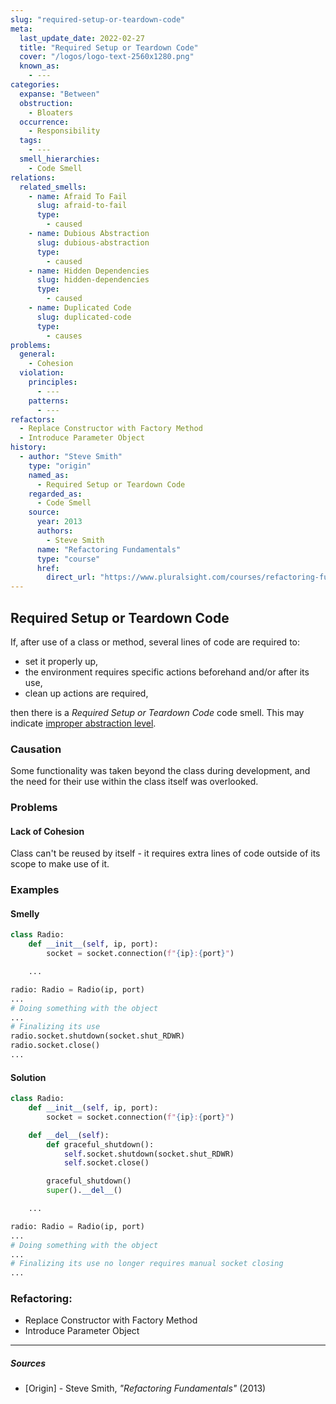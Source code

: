 ```yaml
---
slug: "required-setup-or-teardown-code"
meta:
  last_update_date: 2022-02-27
  title: "Required Setup or Teardown Code"
  cover: "/logos/logo-text-2560x1280.png"
  known_as:
    - ---
categories:
  expanse: "Between"
  obstruction:
    - Bloaters
  occurrence:
    - Responsibility
  tags:
    - ---
  smell_hierarchies:
    - Code Smell
relations:
  related_smells:
    - name: Afraid To Fail
      slug: afraid-to-fail
      type:
        - caused
    - name: Dubious Abstraction
      slug: dubious-abstraction
      type:
        - caused
    - name: Hidden Dependencies
      slug: hidden-dependencies
      type:
        - caused
    - name: Duplicated Code
      slug: duplicated-code
      type:
        - causes
problems:
  general:
    - Cohesion
  violation:
    principles:
      - ---
    patterns:
      - ---
refactors:
  - Replace Constructor with Factory Method
  - Introduce Parameter Object
history:
  - author: "Steve Smith"
    type: "origin"
    named_as:
      - Required Setup or Teardown Code
    regarded_as:
      - Code Smell
    source:
      year: 2013
      authors:
        - Steve Smith
      name: "Refactoring Fundamentals"
      type: "course"
      href:
        direct_url: "https://www.pluralsight.com/courses/refactoring-fundamentals"
---
```


## Required Setup or Teardown Code

If, after use of a class or method, several lines of code are required to:

- set it properly up,
- the environment requires specific actions beforehand and/or after its use,
- clean up actions are required,

then there is a _Required Setup or Teardown Code_ code smell. This may indicate [improper abstraction level](./dubious-abstraction.md).

### Causation

Some functionality was taken beyond the class during development, and the need for their use within the class itself was overlooked.

### Problems

#### **Lack of Cohesion**

Class can't be reused by itself - it requires extra lines of code outside of its scope to make use of it.

### Examples

<div class="example-block">

#### Smelly

```py
class Radio:
    def __init__(self, ip, port):
        socket = socket.connection(f"{ip}:{port}")

    ...

radio: Radio = Radio(ip, port)
...
# Doing something with the object
...
# Finalizing its use
radio.socket.shutdown(socket.shut_RDWR)
radio.socket.close()
...
```

#### Solution

```py
class Radio:
    def __init__(self, ip, port):
        socket = socket.connection(f"{ip}:{port}")

    def __del__(self):
        def graceful_shutdown():
            self.socket.shutdown(socket.shut_RDWR)
            self.socket.close()

        graceful_shutdown()
        super().__del__()

    ...

radio: Radio = Radio(ip, port)
...
# Doing something with the object
...
# Finalizing its use no longer requires manual socket closing
...
```

</div>

### Refactoring:

- Replace Constructor with Factory Method
- Introduce Parameter Object

---

##### Sources

- [Origin] - Steve Smith, _"Refactoring Fundamentals"_ (2013)

